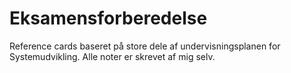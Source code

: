 # Eksamensforberedelse
Reference cards baseret på store dele af undervisningsplanen for Systemudvikling.
Alle noter er skrevet af mig selv.
